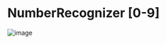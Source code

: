 # NumberRecognizer [0-9]
![image](https://user-images.githubusercontent.com/60841067/152168979-d3a44db6-bc03-492e-84e9-d4e76f43d19e.png)
